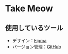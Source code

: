 # Take Meow

## 使用しているツール

- デザイン：[Figma](https://www.figma.com/design/SPcBZ9QeOqkbiGC9lhwFG5/Menu?node-id=0-1&m=dev&t=PW8WxkVcVrGPQGJx-1)
- バージョン管理：[GitHub](https://github.com/moesuwa/TakeMeow.git)
